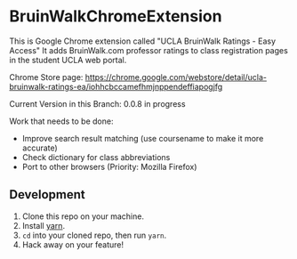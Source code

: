 # BruinWalkChromeExtension

This is Google Chrome extension called "UCLA BruinWalk Ratings - Easy Access"
It adds BruinWalk.com professor ratings to class registration pages in the student UCLA web portal.

Chrome Store page: https://chrome.google.com/webstore/detail/ucla-bruinwalk-ratings-ea/iohhcbccamefhmjnppendeffiapogjfg

Current Version in this Branch: 0.0.8 in progress

Work that needs to be done:

- Improve search result matching (use coursename to make it more accurate)
- Check dictionary for class abbreviations
- Port to other browsers (Priority: Mozilla Firefox)

## Development

1. Clone this repo on your machine.
1. Install [yarn](https://yarnpkg.com/lang/en/docs/install).
1. `cd` into your cloned repo, then run `yarn`.
1. Hack away on your feature!
